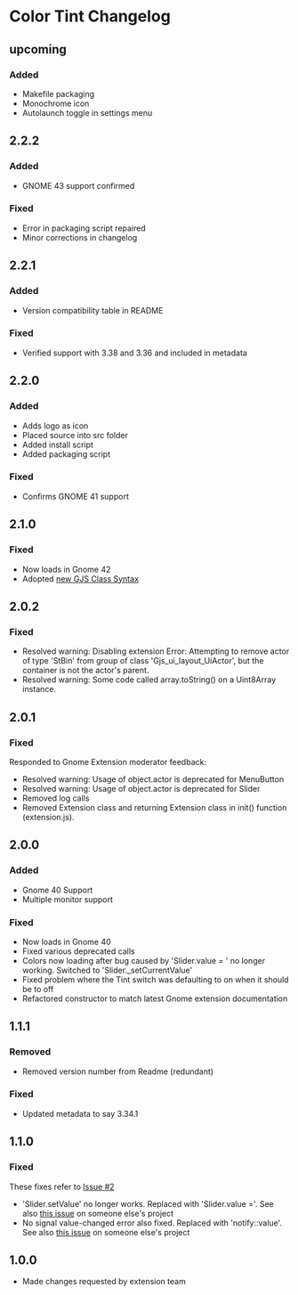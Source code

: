 # Color Tint Changelog
## upcoming

### Added
 - Makefile packaging
 - Monochrome icon
 - Autolaunch toggle in settings menu

## 2.2.2
### Added
 - GNOME 43 support confirmed
### Fixed
 - Error in packaging script repaired
 - Minor corrections in changelog
## 2.2.1
### Added
 - Version compatibility table in README
### Fixed
- Verified support with 3.38 and 3.36 and included in metadata
## 2.2.0

### Added
 - Adds logo as icon
 - Placed source into src folder
 - Added install script
 - Added packaging script
### Fixed
- Confirms GNOME 41 support
## 2.1.0
### Fixed
- Now loads in Gnome 42
- Adopted [new GJS Class Syntax](https://gjs.guide/guides/gjs/legacy-class-syntax.html#comparison-between-legacy-and-es6)
## 2.0.2

### Fixed
- Resolved warning: Disabling extension Error: Attempting to remove actor of type 'StBin' from group of class 'Gjs_ui_layout_UiActor', but the container is not the actor's parent.
- Resolved warning: Some code called array.toString() on a Uint8Array instance.

## 2.0.1
### Fixed
Responded to Gnome Extension moderator feedback:
- Resolved warning: Usage of object.actor is deprecated for MenuButton
- Resolved warning: Usage of object.actor is deprecated for Slider
- Removed log calls
- Removed Extension class and returning Extension class in init() function (extension.js).

## 2.0.0

### Added
- Gnome 40 Support
- Multiple monitor support

### Fixed
- Now loads in Gnome 40
- Fixed various deprecated calls
- Colors now loading after bug caused by 'Slider.value = ' no longer working. Switched to 'Slider._setCurrentValue'
- Fixed problem where the Tint switch was defaulting to on when it should be to off
- Refactored constructor to match latest Gnome extension documentation

## 1.1.1

### Removed
- Removed version number from Readme (redundant)

### Fixed
- Updated metadata to say 3.34.1
  


## 1.1.0

### Fixed
These fixes refer to [Issue #2](https://github.com/MattByName/color-tint/issues/2)

- 'Slider.setValue' no longer works. Replaced with 'Slider.value ='. See also  [this issue](https://github.com/martin31821/cpupower/pull/90) on someone else's project
- No signal value-changed error also fixed. Replaced with 'notify::value'. See also [this issue](https://github.com/aleho/gnome-shell-volume-mixer/commit/5ec18540eaa53345d545cef6dfd343d4a8b0db55) on someone else's project

## 1.0.0
- Made changes requested by extension team
